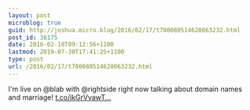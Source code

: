 ```yaml
---
layout: post
microblog: true
guid: http://joshua.micro.blog/2016/02/17/t700080514628063232.html
post_id: 36175
date: 2016-02-18T09:12:56+1100
lastmod: 2019-07-30T17:41:25+1100
type: post
url: /2016/02/17/t700080514628063232.html
---
```

I'm live on @blab with @rightside right now talking about domain names and marriage! [t.co/jkGrVvawT...](https://t.co/jkGrVvawTd)
